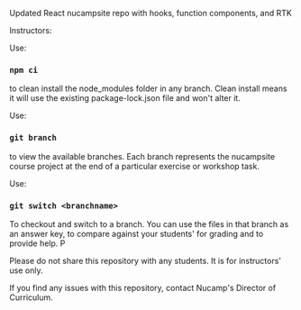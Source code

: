 Updated React nucampsite repo with hooks, function components, and RTK

Instructors:

Use:

### `npm ci`

to clean install the node_modules folder in any branch. Clean install means it will use the existing package-lock.json file and won't alter it.

Use:

### `git branch`

to view the available branches. Each branch represents the nucampsite course project at the end of a particular exercise or workshop task.

Use:

### `git switch <branchname>`

To checkout and switch to a branch. You can use the files in that branch as an answer key, to compare against your students' for grading and to provide help. P

Please do not share this repository with any students. It is for instructors' use only.

If you find any issues with this repository, contact Nucamp's Director of Curriculum.
